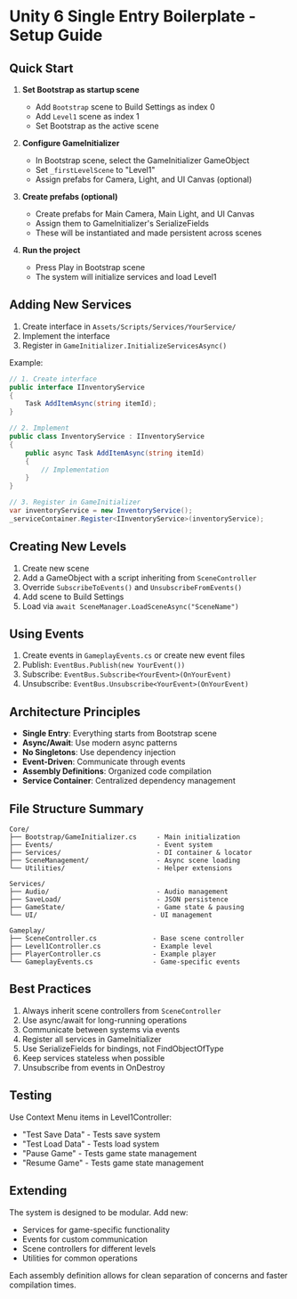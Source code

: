 # Unity 6 Single Entry Boilerplate - Setup Guide

## Quick Start

1. **Set Bootstrap as startup scene**
   - Add `Bootstrap` scene to Build Settings as index 0
   - Add `Level1` scene as index 1
   - Set Bootstrap as the active scene

2. **Configure GameInitializer**
   - In Bootstrap scene, select the GameInitializer GameObject
   - Set `_firstLevelScene` to "Level1"
   - Assign prefabs for Camera, Light, and UI Canvas (optional)

3. **Create prefabs (optional)**
   - Create prefabs for Main Camera, Main Light, and UI Canvas
   - Assign them to GameInitializer's SerializeFields
   - These will be instantiated and made persistent across scenes

4. **Run the project**
   - Press Play in Bootstrap scene
   - The system will initialize services and load Level1

## Adding New Services

1. Create interface in `Assets/Scripts/Services/YourService/`
2. Implement the interface
3. Register in `GameInitializer.InitializeServicesAsync()`

Example:
```csharp
// 1. Create interface
public interface IInventoryService
{
    Task AddItemAsync(string itemId);
}

// 2. Implement
public class InventoryService : IInventoryService
{
    public async Task AddItemAsync(string itemId)
    {
        // Implementation
    }
}

// 3. Register in GameInitializer
var inventoryService = new InventoryService();
_serviceContainer.Register<IInventoryService>(inventoryService);
```

## Creating New Levels

1. Create new scene
2. Add a GameObject with a script inheriting from `SceneController`
3. Override `SubscribeToEvents()` and `UnsubscribeFromEvents()`
4. Add scene to Build Settings
5. Load via `await SceneManager.LoadSceneAsync("SceneName")`

## Using Events

1. Create events in `GameplayEvents.cs` or create new event files
2. Publish: `EventBus.Publish(new YourEvent())`
3. Subscribe: `EventBus.Subscribe<YourEvent>(OnYourEvent)`
4. Unsubscribe: `EventBus.Unsubscribe<YourEvent>(OnYourEvent)`

## Architecture Principles

- **Single Entry**: Everything starts from Bootstrap scene
- **Async/Await**: Use modern async patterns
- **No Singletons**: Use dependency injection
- **Event-Driven**: Communicate through events
- **Assembly Definitions**: Organized code compilation
- **Service Container**: Centralized dependency management

## File Structure Summary

```
Core/
├── Bootstrap/GameInitializer.cs     - Main initialization
├── Events/                          - Event system
├── Services/                        - DI container & locator
├── SceneManagement/                 - Async scene loading
└── Utilities/                       - Helper extensions

Services/
├── Audio/                           - Audio management
├── SaveLoad/                        - JSON persistence
├── GameState/                       - Game state & pausing
└── UI/                             - UI management

Gameplay/
├── SceneController.cs              - Base scene controller
├── Level1Controller.cs             - Example level
├── PlayerController.cs             - Example player
└── GameplayEvents.cs               - Game-specific events
```

## Best Practices

1. Always inherit scene controllers from `SceneController`
2. Use async/await for long-running operations
3. Communicate between systems via events
4. Register all services in GameInitializer
5. Use SerializeFields for bindings, not FindObjectOfType
6. Keep services stateless when possible
7. Unsubscribe from events in OnDestroy

## Testing

Use Context Menu items in Level1Controller:
- "Test Save Data" - Tests save system
- "Test Load Data" - Tests load system
- "Pause Game" - Tests game state management
- "Resume Game" - Tests game state management

## Extending

The system is designed to be modular. Add new:
- Services for game-specific functionality
- Events for custom communication
- Scene controllers for different levels
- Utilities for common operations

Each assembly definition allows for clean separation of concerns and faster compilation times.
